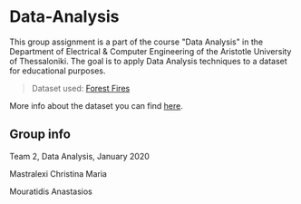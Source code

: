 # Data-Analysis
This group assignment is a part of the course "Data Analysis" in the Department of Electrical & Computer Engineering of the Aristotle University of Thessaloniki. The goal is to apply Data Analysis techniques to a dataset for educational purposes.

>Dataset used: [Forest Fires](https://github.com/tasos-m/Data-Analysis/blob/main/forestfires.txt)

More info about the dataset you can find [here](http://www3.dsi.uminho.pt/pcortez/fires.pdf).

## Group info
Team 2, Data Analysis, January 2020

Mastralexi Christina Maria

Mouratidis Anastasios
